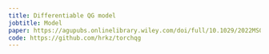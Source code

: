 ```yaml
---
title: Differentiable QG model
jobtitle: Model
paper: https://agupubs.onlinelibrary.wiley.com/doi/full/10.1029/2022MS003124
code: https://github.com/hrkz/torchqg
---
```

